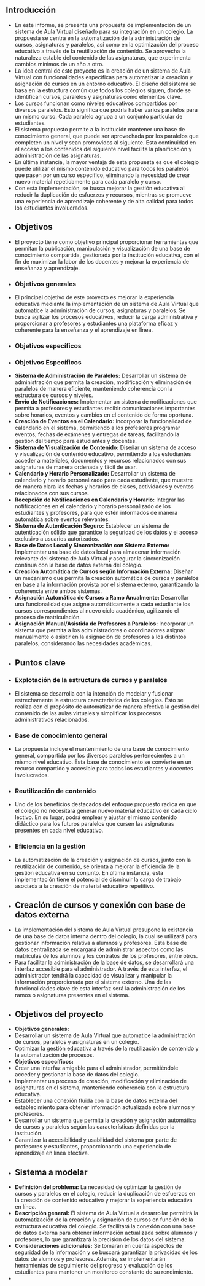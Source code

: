 ## Introducción
- En este informe, se presenta una propuesta de implementación de un sistema de Aula Virtual diseñado para su integración en un colegio. La propuesta se centra en la automatización de la administración de cursos, asignaturas y paralelos, así como en la optimización del proceso educativo a través de la reutilización de contenido. Se aprovecha la naturaleza estable del contenido de las asignaturas, que experimenta cambios mínimos de un año a otro.
- La idea central de este proyecto es la creación de un sistema de Aula Virtual con funcionalidades específicas para automatizar la creación y asignación de cursos en un entorno educativo. El diseño del sistema se basa en la estructura común que todos los colegios siguen, donde se identifican cursos, paralelos y asignaturas como elementos clave.
- Los cursos funcionan como niveles educativos compartidos por diversos paralelos. Esto significa que podría haber varios paralelos para un mismo curso. Cada paralelo agrupa a un conjunto particular de estudiantes.
- El sistema propuesto permite a la institución mantener una base de conocimiento general, que puede ser aprovechada por los paralelos que completen un nivel y sean promovidos al siguiente. Esta continuidad en el acceso a los contenidos del siguiente nivel facilita la planificación y administración de las asignaturas.
- En última instancia, la mayor ventaja de esta propuesta es que el colegio puede utilizar el mismo contenido educativo para todos los paralelos que pasen por un curso específico, eliminando la necesidad de crear nuevo material repetidamente para cada paralelo y curso.
- Con esta implementación, se busca mejorar la gestión educativa al reducir la duplicación de esfuerzos y recursos, mientras se promueve una experiencia de aprendizaje coherente y de alta calidad para todos los estudiantes involucrados.
- ## Objetivos
- El proyecto tiene como objetivo principal proporcionar herramientas que permitan la publicación, manipulación y visualización de una base de conocimiento compartida, gestionada por la institución educativa, con el fin de maximizar la labor de los docentes y mejorar la experiencia de enseñanza y aprendizaje.
- ### Objetivos generales
- El principal objetivo de este proyecto es mejorar la experiencia educativa mediante la implementación de un sistema de Aula Virtual que automatice la administración de cursos, asignaturas y paralelos. Se 
  busca agilizar los procesos educativos, reducir la carga administrativa y proporcionar a profesores y estudiantes una plataforma eficaz y coherente para la enseñanza y el aprendizaje en línea.
- ### Objetivos específicos
- ### Objetivos Específicos
- **Sistema de Administración de Paralelos:** Desarrollar un sistema de administración que permita la creación, modificación y eliminación de paralelos de manera eficiente, manteniendo coherencia con la estructura de cursos y niveles.
- **Envío de Notificaciones:** Implementar un sistema de notificaciones que permita a profesores y estudiantes recibir comunicaciones importantes sobre horarios, eventos y cambios en el contenido de forma oportuna.
- **Creación de Eventos en el Calendario:** Incorporar la funcionalidad de calendario en el sistema, permitiendo a los profesores programar eventos, fechas de exámenes y entregas de tareas, facilitando la gestión del tiempo para estudiantes y docentes.
- **Sistema de Visualización de Contenido:** Diseñar un sistema de acceso y visualización de contenido educativo, permitiendo a los estudiantes acceder a materiales, documentos y recursos relacionados con sus asignaturas de manera ordenada y fácil de usar.
- **Calendario y Horario Personalizado:** Desarrollar un sistema de calendario y horario personalizado para cada estudiante, que muestre de manera clara las fechas y horarios de clases, actividades y eventos relacionados con sus cursos.
- **Recepción de Notificaciones en Calendario y Horario:** Integrar las notificaciones en el calendario y horario personalizado de los estudiantes y profesores, para que estén informados de manera automática sobre eventos relevantes.
- **Sistema de Autenticación Seguro:** Establecer un sistema de autenticación sólido que garantice la seguridad de los datos y el acceso exclusivo a usuarios autorizados.
- **Base de Datos Local y Sincronización con Sistema Externo:** Implementar una base de datos local para almacenar información relevante del sistema de Aula Virtual y asegurar la sincronización continua con la base de datos externa del colegio.
- **Creación Automática de Cursos según Información Externa:** Diseñar un mecanismo que permita la creación automática de cursos y paralelos en base a la información provista por el sistema externo, garantizando la coherencia entre ambos sistemas.
- **Asignación Automática de Cursos a Ramo Anualmente:** Desarrollar una funcionalidad que asigne automáticamente a cada estudiante los cursos correspondientes al nuevo ciclo académico, agilizando el proceso de matriculación.
- **Asignación Manual/Asistida de Profesores a Paralelos:** Incorporar un sistema que permita a los administradores o coordinadores asignar manualmente o asistir en la asignación de profesores a los distintos paralelos, considerando las necesidades académicas.
- ## Puntos clave
- ### Explotación de la estructura de cursos y paralelos
- El sistema se desarrolla con la intención de modelar y fusionar estrechamente la estructura característica de los colegios. Esto se realiza con el propósito de automatizar de manera efectiva la gestión del contenido de las aulas virtuales y simplificar los procesos administrativos relacionados.
- ### Base de conocimiento general
- La propuesta incluye el mantenimiento de una base de conocimiento general, compartida por los diversos paralelos pertenecientes a un mismo nivel educativo. Esta base de conocimiento se convierte en un recurso compartido y accesible para todos los estudiantes y docentes involucrados.
- ### Reutilización de contenido
- Uno de los beneficios destacados del enfoque propuesto radica en que el colegio no necesitará generar nuevo material educativo en cada ciclo lectivo. En su lugar, podrá emplear y ajustar el mismo contenido didáctico para los futuros paralelos que cursen las asignaturas presentes en cada nivel educativo.
- ### Eficiencia en la gestión
- La automatización de la creación y asignación de cursos, junto con la reutilización de contenido, se orienta a mejorar la eficiencia de la gestión educativa en su conjunto. En última instancia, esta implementación tiene el potencial de disminuir la carga de trabajo asociada a la creación de material educativo repetitivo.
- ## Creación de cursos y conexión con base de datos externa
- La implementación del sistema de Aula Virtual presupone la existencia de una base de datos interna dentro del colegio, la cual se utilizará para gestionar información relativa a alumnos y profesores. Esta base de datos centralizada se encargará de administrar aspectos como las matrículas de los alumnos y los contratos de los profesores, entre otros.
- Para facilitar la administración de la base de datos, se desarrollará una interfaz accesible para el administrador. A través de esta interfaz, el administrador tendrá la capacidad de visualizar y manipular la información proporcionada por el sistema externo. Una de las funcionalidades clave de esta interfaz será la administración de los ramos o asignaturas presentes en el sistema.
- ## Objetivos del proyecto
- **Objetivos generales:**
- Desarrollar un sistema de Aula Virtual que automatice la administración de cursos, paralelos y asignaturas en un colegio.
- Optimizar la gestión educativa a través de la reutilización de contenido y la automatización de procesos.
- **Objetivos específicos:**
- Crear una interfaz amigable para el administrador, permitiéndole acceder y gestionar la base de datos del colegio.
- Implementar un proceso de creación, modificación y eliminación de asignaturas en el sistema, manteniendo coherencia con la estructura educativa.
- Establecer una conexión fluida con la base de datos externa del establecimiento para obtener información actualizada sobre alumnos y profesores.
- Desarrollar un sistema que permita la creación y asignación automática de cursos y paralelos según las características definidas por la institución.
- Garantizar la accesibilidad y usabilidad del sistema por parte de profesores y estudiantes, proporcionando una experiencia de aprendizaje en línea efectiva.
- ## Sistema a modelar
- **Definición del problema:**
  La necesidad de optimizar la gestión de cursos y paralelos en el colegio, reducir la duplicación de esfuerzos en la creación de contenido educativo y mejorar la experiencia educativa en línea.
- **Descripción general:**
  El sistema de Aula Virtual a desarrollar permitirá la automatización de la creación y asignación de cursos en función de la estructura educativa del colegio. Se facilitará la conexión con una base de datos externa para obtener información actualizada sobre alumnos y profesores, lo que garantizará la precisión de los datos del sistema.
- **Consideraciones adicionales:**
  Se tomarán en cuenta aspectos de seguridad de la información y se buscará garantizar la privacidad de los datos de alumnos y profesores. Además, se implementarán herramientas de seguimiento del progreso y evaluación de los estudiantes para mantener un monitoreo constante de su rendimiento.
-